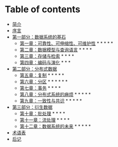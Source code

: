 # Table of contents

* [简介](README.md)
* [序言](preface.md)
* [第一部分：数据系统的基石](part-i.md)
  * [第一章：可靠性、可伸缩性、可维护性](ch1.md)
    *
    *
    *
    *
    *
  * [第二章：数据模型与查询语言](ch2.md)
    *
    *
    *
    *
  * [第三章：存储与检索](ch3.md)
    *
    *
    *
    *
  * [第四章：编码与演化](ch4.md)
    *
    *
    *
* [第二部分：分布式数据](part-ii.md)
  * [第五章：复制](ch5.md)
    *
    *
    *
    *
    *
  * [第六章：分区](ch6.md)
    *
    *
    *
    *
    *
    *
  * [第七章：事务](ch7.md)
    *
    *
    *
    *
  * [第八章：分布式系统的麻烦](ch8.md)
    *
    *
    *
    *
    *
  * [第九章：一致性与共识](ch9.md)
    *
    *
    *
    *
    *
* [第三部分：衍生数据](part-iii.md)
  * [第十章：批处理](ch10.md)
    *
    *
    *
    *
  * [第十一章：流处理](ch11.md)
    *
    *
    *
    *
  * [第十二章：数据系统的未来](ch12.md)
    *
    *
    *
    *
    *
* [术语表](glossary.md)
* [后记](colophon.md)
